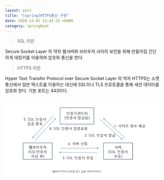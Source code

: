 ```yaml
---
layout: post
title: "[spring]HTTPS통신 구현"
date: 2020-12-02 13:42:23 +0900
category: springboot
---
```


> SSL 이란  


Secure Socket Layer 의 약자 
웹서버와 브라우저 사이의 보안을 위해 만들어짐
간단하게 대칭키를 이용하여 암호화 통신을 한다.

> HTTPS 이란  


Hyper Text Transfer Protocol over Secure Socket Layer 의 약자
HTTPS는 소켓 통신에서 일반 텍스트를 이용하는 대신에 SSL이나 TLS 프로토콜을 통해 세션 데이터를 암호화 한다.
기본 포트는 443이다. 

![alt text](/public/img/https1.jpg)




